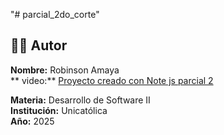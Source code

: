 "# parcial_2do_corte" 

## 👨‍💻 Autor

**Nombre:** Robinson Amaya  
** video:**  [Proyecto creado con Note js parcial 2](https://youtu.be/a3nJXjScClI?si=jeqDRZFXc50vdt7A)

**Materia:** Desarrollo de Software II  
**Institución:** Unicatólica  
**Año:** 2025
